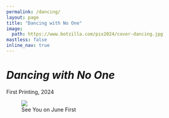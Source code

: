 ```yaml
---
permalink: /dancing/
layout: page
title: "Dancing with No One"
image:
  path: https://www.botzilla.com/pix2024/cover-dancing.jpg
mastless: false
inline_nav: true
---
```


# _Dancing with No One_

First Printing, 2024

<figure class="align-center">
<img src="https://www.botzilla.com/pix2024/Bjorke-AATS-BizCard-sRGB-web.jpg">
<figcaption>See You on June First</figcaption>
</figure>
